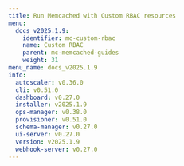 ```yaml
---
title: Run Memcached with Custom RBAC resources
menu:
  docs_v2025.1.9:
    identifier: mc-custom-rbac
    name: Custom RBAC
    parent: mc-memcached-guides
    weight: 31
menu_name: docs_v2025.1.9
info:
  autoscaler: v0.36.0
  cli: v0.51.0
  dashboard: v0.27.0
  installer: v2025.1.9
  ops-manager: v0.38.0
  provisioner: v0.51.0
  schema-manager: v0.27.0
  ui-server: v0.27.0
  version: v2025.1.9
  webhook-server: v0.27.0
---
```


